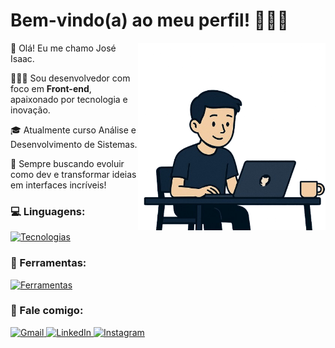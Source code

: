 # Bem-vindo(a) ao meu perfil! 🧑🏽‍💻

<img src="./readme-github-sem-bg.png" alt="Isaac animado programando" width="300px" align="right" >

<p align="left"> 
👋 Olá! Eu me chamo José Isaac.
 
 🧑🏽‍💻 Sou desenvolvedor com foco em <strong>Front-end</strong>, apaixonado por tecnologia e inovação.
 
 🎓 Atualmente curso Análise e Desenvolvimento de Sistemas.
 
 🚀 Sempre buscando evoluir como dev e transformar ideias em interfaces incríveis!
</p>

### 💻 Linguagens:

[![Tecnologias](https://skillicons.dev/icons?i=js,html,css,react,tailwindcss,nodejs,express&theme=dark)](https://skillicons.dev)

### 💼 Ferramentas:

[![Ferramentas](https://skillicons.dev/icons?i=vscode,git,github,figma,supabase,mongo,postgresql,mysql,vercel,netlify&theme=dark)](https://skillicons.dev)


### 💌 Fale comigo:
<p align="left">
  <a href="mailto:joseisaacnascimento@gmail.com" title="Gmail">
    <img src="https://skillicons.dev/icons?i=gmail&theme=dark" alt="Gmail"/>
  </a>
  <a href="https://www.linkedin.com/in/jos%C3%A9-isaac-nascimento/" title="LinkedIn">
    <img src="https://skillicons.dev/icons?i=linkedin&theme=dark" alt="LinkedIn"/>
  </a>
  <a href="https://www.instagram.com/j0se_isaacsn/" title="Instagram">
    <img src="https://skillicons.dev/icons?i=instagram&theme=dark" alt="Instagram"/>
  </a>
</p>
